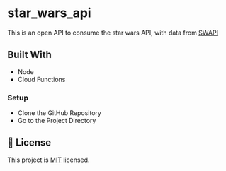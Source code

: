 # star_wars_api
This is an open API to consume the star wars API, with data from [SWAPI](https://swapi.dev/api/people/1/)

## Built With

- Node
- Cloud Functions

### Setup

- Clone the GitHub Repository
- Go to the Project Directory
## 📝 License

This project is [MIT](./LICENSE) licensed.
